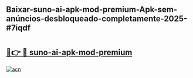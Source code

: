 ## Baixar-suno-ai-apk-mod-premium-Apk-sem-anúncios-desbloqueado-completamente-2025-#7iqdf

# <h2><a href="https://ainizakaria.my?title=suno-ai-apk-mod-premium&ref=22M">🔗👉 🔴 suno-ai-apk-mod-premium</a></h2>

[![acn](https://github.com/user-attachments/assets/0f9c940e-d8b0-45ae-aac7-cd30a18b3e1c)](https://ainizakaria.my?title=suno-ai-apk-mod-premium&ref=22M)

